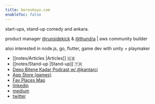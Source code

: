 ```yaml
---
title: boroskoyo.com
enableToc: false
---
```


start-ups, stand-up comedy and ankara. 

product manager [@runsidekick](https://runsidekick.com) & [@thundra](https://thundra.io) | aws community builder  

also interested in node.js, go, flutter, game dev with unity + playmaker

- [[notes/Articles |Articles]]  🇬🇧
- [[notes/Stand-up |Stand-up]]  🇹🇷
- [Depo Bitene Kadar Podcast w/ @kantarci](https://open.spotify.com/show/5PsjVnRPSfliyk2PbyqESz?si=2d95e78d2ad34937&nd=1)
- [App Store (games)](https://apps.apple.com/us/developer/baris-kaya/id1562905111)
- [Fav Places Map](https://felt.com/map/Notlar-2lGpdlARTTmCO8CFtXY8sD)
- [linkedin](https://www.linkedin.com/in/kayabaris/)
- [medium](https://kaya.medium.com/)
- [twitter](https://twitter.com/boroskoyo)
